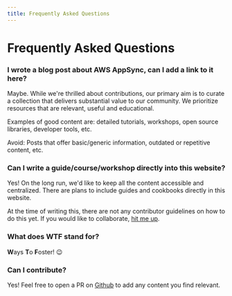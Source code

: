 ```yaml
---
title: Frequently Asked Questions
---
```


# Frequently Asked Questions

### I wrote a blog post about AWS AppSync, can I add a link to it here?

Maybe. While we're thrilled about contributions, our primary aim is to curate a collection that delivers substantial value to our community. We prioritize resources that are relevant, useful and educational.

Examples of good content are: detailed tutorials, workshops, open source libraries, developer tools, etc.

Avoid: Posts that offer basic/generic information, outdated or repetitive content, etc.

### Can I write a guide/course/workshop directly into this website?

Yes! On the long run, we'd like to keep all the content accessible and centralized.
There are plans to include guides and cookbooks directly in this website.

At the time of writing this, there are not any contributor guidelines on how to do this yet. If you would like to collaborate, [hit me up](mailto:benoit.boure@gmail.com?subject=Collaborate%20to%20AppSync%20WTF).

### What does WTF stand for?

**W**ays **T**o **F**oster! 😉

### Can I contribute?

Yes! Feel free to open a PR on <a href="https://github.com/bboure/appsync.wtf">Github</a> to add any content you find relevant.

